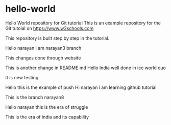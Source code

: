 # hello-world
Hello World repository for Git tutorial
This is an example repository for the Git tutoial on https://www.w3schools.com

This repository is built step by step in the tutorial. 

Hello narayan i am narayan3 branch

This changes done through website

This is another change in README.md
Hello India well done in icc world cuo

It is new testing

Hello this is the example of push
Hi narayan i am learning github tutorial 

This is the branch narayan8

Hello narayan this is the era of struggle

This is the era of india and its capability